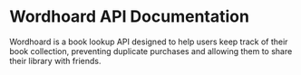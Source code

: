 # Wordhoard API Documentation

Wordhoard is a book lookup API designed to help users keep track of their book collection, preventing duplicate purchases and allowing them to share their library with friends.
